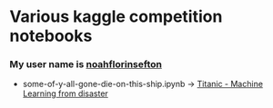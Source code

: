 # Various kaggle competition notebooks
### My user name is  [noahflorinsefton](https://www.kaggle.com/noahflorinsefton)

- some-of-y-all-gone-die-on-this-ship.ipynb -> [Titanic - Machine Learning from disaster](https://www.kaggle.com/competitions/titanic) 
